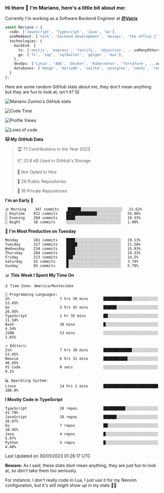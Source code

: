 ### Hi there 👋 I'm Mariano, here's a little bit about me:

Currently I'm working as a Software Backend Engineer at [**@Vairix**](https://vairix.com)

```ts
const Mariano = {
  code: ['Javascript', 'Typescript', 'Java', 'Go'],
  askMeAbout: ['tech', 'backend development', 'devops', 'the office 💼'],
  technologies: {
    backEnd: {
      ts: ['nestjs', 'express', 'fastify', 'objection', ...soManyOthersFrameworks],
      go: ['fx', 'zap', 'sqlboiler', 'gqlgen', 'mux'],
    },
    devOps: ['Linux', 'AWS', 'Docker', 'Kubernetes', 'Terraform', ...soManyOthersTools],
    databases: ['mongo', 'mariadb', 'sqlite', 'postgres', 'neo4j', 'redis'],
  }
};
```

Here are some random GitHub stats about me, they don't mean anything but they are fun to look at, isn't it? 🐱

![Mariano Zunino's GitHub stats](https://github-readme-stats.vercel.app/api?username=marianozunino&count_private=true&show_icons=true&theme=radical)

<!--START_SECTION:waka-->
![Code Time](http://img.shields.io/badge/Code%20Time-469%20hrs%2051%20mins-blue)

![Profile Views](http://img.shields.io/badge/Profile%20Views-0-blue)

![Lines of code](https://img.shields.io/badge/From%20Hello%20World%20I%27ve%20Written-414%20Thousand%20lines%20of%20code-blue)

**🐱 My GitHub Data** 

> 🏆 71 Contributions in the Year 2023
 > 
> 📦 33.8 kB Used in GitHub's Storage 
 > 
> 🚫 Not Opted to Hire
 > 
> 📜 29 Public Repositories 
 > 
> 🔑 18 Private Repositories  
 > 
**I'm an Early 🐤** 

```text
🌞 Morning    347 commits    ██████░░░░░░░░░░░░░░░░░░░   23.62% 
🌆 Daytime    822 commits    ██████████████░░░░░░░░░░░   55.96% 
🌃 Evening    284 commits    ████░░░░░░░░░░░░░░░░░░░░░   19.33% 
🌙 Night      16 commits     ░░░░░░░░░░░░░░░░░░░░░░░░░   1.09%

```
📅 **I'm Most Productive on Tuesday** 

```text
Monday       281 commits    ████░░░░░░░░░░░░░░░░░░░░░   19.13% 
Tuesday      317 commits    █████░░░░░░░░░░░░░░░░░░░░   21.58% 
Wednesday    234 commits    ████░░░░░░░░░░░░░░░░░░░░░   15.93% 
Thursday     284 commits    ████░░░░░░░░░░░░░░░░░░░░░   19.33% 
Friday       213 commits    ███░░░░░░░░░░░░░░░░░░░░░░   14.5% 
Saturday     55 commits     █░░░░░░░░░░░░░░░░░░░░░░░░   3.74% 
Sunday       85 commits     █░░░░░░░░░░░░░░░░░░░░░░░░   5.79%

```


📊 **This Week I Spent My Time On** 

```text
⌚︎ Time Zone: America/Montevideo

💬 Programming Languages: 
sh                       7 hrs 30 mins       █████████████░░░░░░░░░░░░   53.45% 
Go                       3 hrs 42 mins       ██████░░░░░░░░░░░░░░░░░░░   26.45% 
TypeScript               1 hr 35 mins        ██░░░░░░░░░░░░░░░░░░░░░░░   11.34% 
Bash                     38 mins             █░░░░░░░░░░░░░░░░░░░░░░░░   4.54% 
JSON                     13 mins             ░░░░░░░░░░░░░░░░░░░░░░░░░   1.65%

🔥 Editors: 
Zsh                      7 hrs 30 mins       █████████████░░░░░░░░░░░░   53.45% 
Neovim                   6 hrs 31 mins       ███████████░░░░░░░░░░░░░░   46.45% 
VS Code                  0 secs              ░░░░░░░░░░░░░░░░░░░░░░░░░   0.1%

💻 Operating System: 
Linux                    14 hrs 2 mins       █████████████████████████   100.0%

```

**I Mostly Code in TypeScript** 

```text
TypeScript               28 repos            ██████████░░░░░░░░░░░░░░░   41.79% 
JavaScript               18 repos            ██████░░░░░░░░░░░░░░░░░░░   26.87% 
Go                       7 repos             ██░░░░░░░░░░░░░░░░░░░░░░░   10.45% 
Java                     4 repos             █░░░░░░░░░░░░░░░░░░░░░░░░   5.97% 
Python                   3 repos             █░░░░░░░░░░░░░░░░░░░░░░░░   4.48%

```



 Last Updated on 30/01/2023 01:26:17 UTC
<!--END_SECTION:waka-->

**Beware:** As I said, these stats dont mean anything, they are just fun to look at, so don't take them too seriously.

For instance, I don't really code in Lua, I just use it for my Neovim configuration, but it's still might show up in my stats 🤷‍♂️
